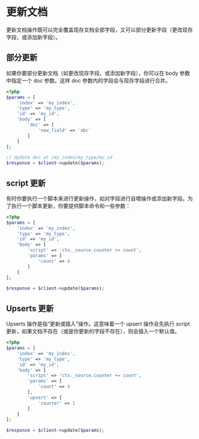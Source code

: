 # 更新文档

更新文档操作既可以完全覆盖现存文档全部字段，又可以部分更新字段（更改现存字段，或添加新字段）。

## 部分更新

如果你要部分更新文档（如更改现存字段，或添加新字段），你可以在 body 参数中指定一个 doc 参数。这样 doc 参数内的字段会与现存字段进行合并。

```php
<?php
$params = [
    'index' => 'my_index',
    'type' => 'my_type',
    'id' => 'my_id',
    'body' => [
        'doc' => [
            'new_field' => 'abc'
        ]
    ]
];

// Update doc at /my_index/my_type/my_id
$response = $client->update($params);
```

## script 更新

有时你要执行一个脚本来进行更新操作，如对字段进行自增操作或添加新字段。为了执行一个脚本更新，你要提供脚本命令和一些参数：

```php
<?php
$params = [
    'index' => 'my_index',
    'type' => 'my_type',
    'id' => 'my_id',
    'body' => [
        'script' => 'ctx._source.counter += count',
        'params' => [
            'count' => 4
        ]
    ]
];

$response = $client->update($params);
```

## Upserts 更新

Upserts 操作是指“更新或插入”操作。这意味着一个 upsert 操作会先执行 script 更新，如果文档不存在（或是你更新的字段不存在），则会插入一个默认值。

```php
<?php
$params = [
    'index' => 'my_index',
    'type' => 'my_type',
    'id' => 'my_id',
    'body' => [
        'script' => 'ctx._source.counter += count',
        'params' => [
            'count' => 4
        ],
        'upsert' => [
            'counter' => 1
        ]
    ]
];

$response = $client->update($params);
```
